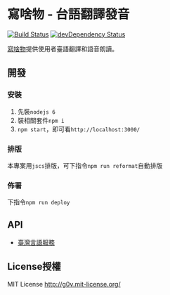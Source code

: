 # 寫啥物 - 台語翻譯發音
[![Build Status](https://travis-ci.org/i3thuan5/sia2_siann2-mih4.svg?branch=master)](https://travis-ci.org/i3thuan5/sia2_siann2-mih4)
[![devDependency Status](https://david-dm.org/i3thuan5/sia2_siann2-mih4/dev-status.svg)](https://david-dm.org/i3thuan5/sia2_siann2-mih4#info=devDependencies)

[寫啥物](http://xn--7zrr5mu7u.xn--v0qr21b.xn--kpry57d)提供使用者臺語翻譯和語音朗讀。


## 開發
### 安裝
1. 先裝`nodejs 6`
2. 裝相關套件`npm i`
3. `npm start`，即可看`http://localhost:3000/`

### 排版
本專案用`jscs`排版，可下指令`npm run reformat`自動排版

### 佈署
下指令`npm run deploy`

## API
* [臺灣言語服務](https://github.com/sih4sing5hong5/tai5-uan5_gian5-gi2_hok8-bu7)

## License授權
MIT License <http://g0v.mit-license.org/>
